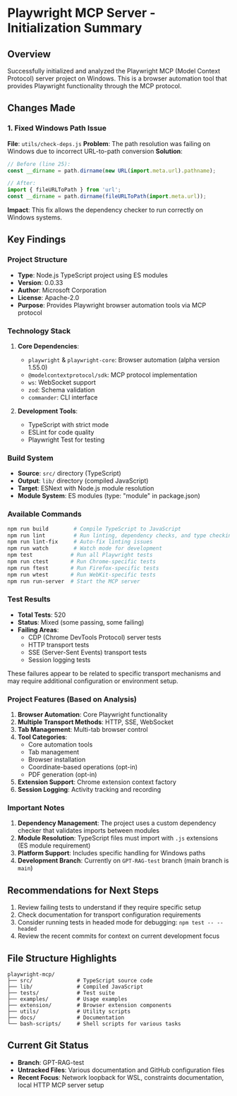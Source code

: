 # Playwright MCP Server - Initialization Summary

## Overview
Successfully initialized and analyzed the Playwright MCP (Model Context Protocol) server project on Windows. This is a browser automation tool that provides Playwright functionality through the MCP protocol.

## Changes Made

### 1. Fixed Windows Path Issue
**File**: `utils/check-deps.js`
**Problem**: The path resolution was failing on Windows due to incorrect URL-to-path conversion
**Solution**: 
```javascript
// Before (line 25):
const __dirname = path.dirname(new URL(import.meta.url).pathname);

// After:
import { fileURLToPath } from 'url';
const __dirname = path.dirname(fileURLToPath(import.meta.url));
```
**Impact**: This fix allows the dependency checker to run correctly on Windows systems.

## Key Findings

### Project Structure
- **Type**: Node.js TypeScript project using ES modules
- **Version**: 0.0.33
- **Author**: Microsoft Corporation
- **License**: Apache-2.0
- **Purpose**: Provides Playwright browser automation tools via MCP protocol

### Technology Stack
1. **Core Dependencies**:
   - `playwright` & `playwright-core`: Browser automation (alpha version 1.55.0)
   - `@modelcontextprotocol/sdk`: MCP protocol implementation
   - `ws`: WebSocket support
   - `zod`: Schema validation
   - `commander`: CLI interface

2. **Development Tools**:
   - TypeScript with strict mode
   - ESLint for code quality
   - Playwright Test for testing

### Build System
- **Source**: `src/` directory (TypeScript)
- **Output**: `lib/` directory (compiled JavaScript)
- **Target**: ESNext with Node.js module resolution
- **Module System**: ES modules (type: "module" in package.json)

### Available Commands
```bash
npm run build        # Compile TypeScript to JavaScript
npm run lint         # Run linting, dependency checks, and type checking
npm run lint-fix     # Auto-fix linting issues
npm run watch        # Watch mode for development
npm test            # Run all Playwright tests
npm run ctest       # Run Chrome-specific tests
npm run ftest       # Run Firefox-specific tests
npm run wtest       # Run WebKit-specific tests
npm run run-server  # Start the MCP server
```

### Test Results
- **Total Tests**: 520
- **Status**: Mixed (some passing, some failing)
- **Failing Areas**: 
  - CDP (Chrome DevTools Protocol) server tests
  - HTTP transport tests
  - SSE (Server-Sent Events) transport tests
  - Session logging tests
  
These failures appear to be related to specific transport mechanisms and may require additional configuration or environment setup.

### Project Features (Based on Analysis)
1. **Browser Automation**: Core Playwright functionality
2. **Multiple Transport Methods**: HTTP, SSE, WebSocket
3. **Tab Management**: Multi-tab browser control
4. **Tool Categories**:
   - Core automation tools
   - Tab management
   - Browser installation
   - Coordinate-based operations (opt-in)
   - PDF generation (opt-in)
5. **Extension Support**: Chrome extension context factory
6. **Session Logging**: Activity tracking and recording

### Important Notes
1. **Dependency Management**: The project uses a custom dependency checker that validates imports between modules
2. **Module Resolution**: TypeScript files must import with `.js` extensions (ES module requirement)
3. **Platform Support**: Includes specific handling for Windows paths
4. **Development Branch**: Currently on `GPT-RAG-test` branch (main branch is `main`)

## Recommendations for Next Steps
1. Review failing tests to understand if they require specific setup
2. Check documentation for transport configuration requirements
3. Consider running tests in headed mode for debugging: `npm test -- --headed`
4. Review the recent commits for context on current development focus

## File Structure Highlights
```
playwright-mcp/
├── src/              # TypeScript source code
├── lib/              # Compiled JavaScript
├── tests/            # Test suite
├── examples/         # Usage examples
├── extension/        # Browser extension components
├── utils/            # Utility scripts
├── docs/             # Documentation
└── bash-scripts/     # Shell scripts for various tasks
```

## Current Git Status
- **Branch**: GPT-RAG-test
- **Untracked Files**: Various documentation and GitHub configuration files
- **Recent Focus**: Network loopback for WSL, constraints documentation, local HTTP MCP server setup